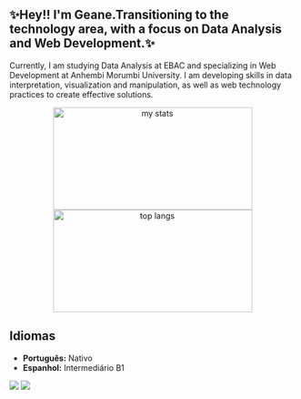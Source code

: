 ## ✨Hey!! I'm Geane.Transitioning to the technology area, with a focus on Data Analysis and Web Development.✨
Currently, I am studying Data Analysis at EBAC and specializing in Web Development at Anhembi Morumbi University. I am developing skills in data interpretation, visualization and manipulation, as well as web technology practices to create effective solutions.


<p align="center">
  <img alt="my stats" width="350" height="180" src="https://github-readme-stats.vercel.app/api?username=anerocha" style="display: inline-block;"/>
  <img alt="top langs" width="350" height="180" src="https://github-readme-stats.vercel.app/api/top-langs/?username=anerocha&layout=compact&langs_count=10" style="display: inline-block;"/>
</p>

## Idiomas

- **Português:** Nativo
- **Espanhol:** Intermediário B1

<div> 
  <a href="mailto:anerocha1999@gmail.com"><img src="https://img.shields.io/badge/-Gmail-%23333?style=for-the-badge&logo=gmail&logoColor=white" target="_blank"></a>
  <a href="https://www.linkedin.com/in/ane-rocha" target="_blank"><img src="https://img.shields.io/badge/-LinkedIn-%230077B5?style=for-the-badge&logo=linkedin&logoColor=white" target="_blank"></a>
</div>





